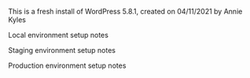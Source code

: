 This is a fresh install of WordPress 5.8.1, created on 04/11/2021 by Annie Kyles

Local environment setup notes

Staging environment setup notes

Production environment setup notes
